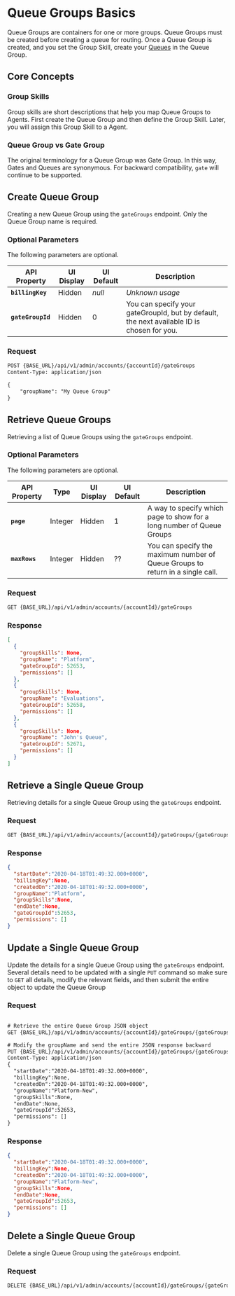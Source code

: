 # Queue Groups Basics

Queue Groups are containers for one or more groups. Queue Groups must be created before creating a queue for routing.  Once a Queue Group is created, and you set the Group Skill, create your [Queues](../queues) in the Queue Group.

## Core Concepts

### Group Skills
Group skills are short descriptions that help you map Queue Groups to Agents.  First create the Queue Group and then define the Group Skill.  Later, you will assign this Group Skill to a Agent.

### Queue Group vs Gate Group
The original terminology for a Queue Group was Gate Group. In this way, Gates and Queues are synonymous. For backward compatibility, `gate` will continue to be supported.

## Create Queue Group

Creating a new Queue Group using the `gateGroups` endpoint. Only the Queue Group name is required.

### Optional Parameters
The following parameters are optional.

| API Property | UI Display | UI Default | Description |
|-|-|-|-|
| **`billingKey`** | Hidden | *null* | *Unknown usage* |
| **`gateGroupId`** | Hidden | 0 | You can specify your gateGroupId, but by default, the next available ID is chosen for you. |

### Request
```html tab="HTTP"
POST {BASE_URL}/api/v1/admin/accounts/{accountId}/gateGroups
Content-Type: application/json

{
    "groupName": "My Queue Group"
}
```

## Retrieve Queue Groups

Retrieving a list of Queue Groups using the `gateGroups` endpoint.

### Optional Parameters
The following parameters are optional.

| API Property | Type | UI Display | UI Default | Description |
|-|-|-|-|-|
| **`page`** | Integer | Hidden | 1 | A way to specify which page to show for a long number of Queue Groups |
| **`maxRows`** | Integer | Hidden | ?? | You can specify the maximum number of Queue Groups to return in a single call. |

### Request
```html tab="HTTP"
GET {BASE_URL}/api/v1/admin/accounts/{accountId}/gateGroups
```

### Response
```json tab="Response"
[
  {
    "groupSkills": None,
    "groupName": "Platform",
    "gateGroupId": 52653,
    "permissions": []
  },
  {
    "groupSkills": None,
    "groupName": "Evaluations",
    "gateGroupId": 52658,
    "permissions": []
  },
  {
    "groupSkills": None,
    "groupName": "John's Queue",
    "gateGroupId": 52671,
    "permissions": []
  }
]
```

## Retrieve a Single Queue Group

Retrieving details for a single Queue Group using the `gateGroups` endpoint.

### Request
```html tab="HTTP"
GET {BASE_URL}/api/v1/admin/accounts/{accountId}/gateGroups/{gateGroupsId}
```

### Response
```json tab="Response"
{
  "startDate":"2020-04-18T01:49:32.000+0000",
  "billingKey":None,
  "createdOn":"2020-04-18T01:49:32.000+0000",
  "groupName":"Platform",
  "groupSkills":None,
  "endDate":None,
  "gateGroupId":52653,
  "permissions": []
}
```
## Update a Single Queue Group

Update the details for a single Queue Group using the `gateGroups` endpoint. Several details need to be updated with a single `PUT` command so make sure to `GET` all details, modify the relevant fields, and then submit the entire object to update the Queue Group

### Request
```html tab="HTTP"

# Retrieve the entire Queue Group JSON object
GET {BASE_URL}/api/v1/admin/accounts/{accountId}/gateGroups/{gateGroupsId}

# Modify the groupName and send the entire JSON response backward
PUT {BASE_URL}/api/v1/admin/accounts/{accountId}/gateGroups/{gateGroupsId}
Content-Type: application/json
{
  "startDate":"2020-04-18T01:49:32.000+0000",
  "billingKey":None,
  "createdOn":"2020-04-18T01:49:32.000+0000",
  "groupName":"Platform-New",
  "groupSkills":None,
  "endDate":None,
  "gateGroupId":52653,
  "permissions": []
}

```

### Response
```json tab="Response"
{
  "startDate":"2020-04-18T01:49:32.000+0000",
  "billingKey":None,
  "createdOn":"2020-04-18T01:49:32.000+0000",
  "groupName":"Platform-New",
  "groupSkills":None,
  "endDate":None,
  "gateGroupId":52653,
  "permissions": []
}
```
## Delete a Single Queue Group

Delete a single Queue Group using the `gateGroups` endpoint.

### Request
```html tab="HTTP"
DELETE {BASE_URL}/api/v1/admin/accounts/{accountId}/gateGroups/{gateGroupsId}
```
